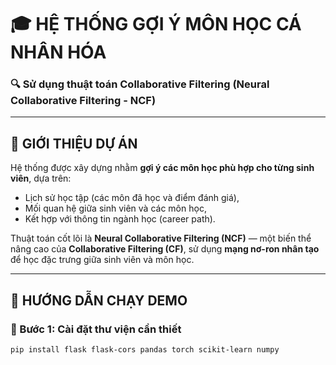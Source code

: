 # 🎓 HỆ THỐNG GỢI Ý MÔN HỌC CÁ NHÂN HÓA  
### 🔍 Sử dụng thuật toán Collaborative Filtering (Neural Collaborative Filtering - NCF)

---

## 📘 GIỚI THIỆU DỰ ÁN

Hệ thống được xây dựng nhằm **gợi ý các môn học phù hợp cho từng sinh viên**, dựa trên:
- Lịch sử học tập (các môn đã học và điểm đánh giá),
- Mối quan hệ giữa sinh viên và các môn học,
- Kết hợp với thông tin ngành học (career path).

Thuật toán cốt lõi là **Neural Collaborative Filtering (NCF)** — một biến thể nâng cao của **Collaborative Filtering (CF)**, sử dụng **mạng nơ-ron nhân tạo** để học đặc trưng giữa sinh viên và môn học.

---

## 🚀 HƯỚNG DẪN CHẠY DEMO

### 🔧 Bước 1: Cài đặt thư viện cần thiết
```bash
pip install flask flask-cors pandas torch scikit-learn numpy
